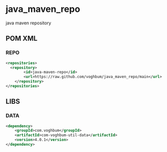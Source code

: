 # java_maven_repo
java maven repository

## POM XML

### REPO

```xml
<repositories>
  <repository>
		<id>java-maven-repo</id>
		<url>https://raw.github.com/voghbum/java_maven_repo/main</url>
	</repository>
</repositories>
```

## LIBS
### DATA

```xml
<dependency>
	<groupId>com.voghbum</groupId>
	<artifactId>com-voghbum-util-data</artifactId>
	<version>4.0.1</version>
</dependency>
```
  
